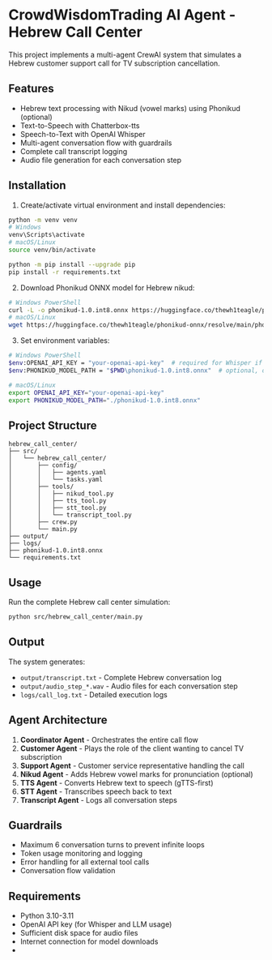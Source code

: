# CrowdWisdomTrading AI Agent - Hebrew Call Center

This project implements a multi-agent CrewAI system that simulates a Hebrew customer support call for TV subscription cancellation.

## Features

- Hebrew text processing with Nikud (vowel marks) using Phonikud (optional)
- Text-to-Speech with Chatterbox-tts
- Speech-to-Text with OpenAI Whisper
- Multi-agent conversation flow with guardrails
- Complete call transcript logging
- Audio file generation for each conversation step

## Installation

1) Create/activate virtual environment and install dependencies:
```bash
python -m venv venv
# Windows
venv\Scripts\activate
# macOS/Linux
source venv/bin/activate

python -m pip install --upgrade pip
pip install -r requirements.txt
```

2) Download Phonikud ONNX model for Hebrew nikud:
```bash
# Windows PowerShell
curl -L -o phonikud-1.0.int8.onnx https://huggingface.co/thewh1teagle/phonikud-onnx/resolve/main/phonikud-1.0.int8.onnx
# macOS/Linux
wget https://huggingface.co/thewh1teagle/phonikud-onnx/resolve/main/phonikud-1.0.int8.onnx -O phonikud-1.0.int8.onnx
```

3) Set environment variables:
```bash
# Windows PowerShell
$env:OPENAI_API_KEY = "your-openai-api-key"  # required for Whisper if using OpenAI API elsewhere
$env:PHONIKUD_MODEL_PATH = "$PWD\phonikud-1.0.int8.onnx"  # optional, only for nikud

# macOS/Linux
export OPENAI_API_KEY="your-openai-api-key"
export PHONIKUD_MODEL_PATH="./phonikud-1.0.int8.onnx"
```

## Project Structure

```
hebrew_call_center/
├── src/
│   └── hebrew_call_center/
│       ├── config/
│       │   ├── agents.yaml
│       │   └── tasks.yaml
│       ├── tools/
│       │   ├── nikud_tool.py
│       │   ├── tts_tool.py
│       │   ├── stt_tool.py
│       │   └── transcript_tool.py
│       ├── crew.py
│       └── main.py
├── output/
├── logs/
├── phonikud-1.0.int8.onnx
└── requirements.txt
```

## Usage

Run the complete Hebrew call center simulation:

```bash
python src/hebrew_call_center/main.py
```

## Output

The system generates:
- `output/transcript.txt` - Complete Hebrew conversation log
- `output/audio_step_*.wav` - Audio files for each conversation step
- `logs/call_log.txt` - Detailed execution logs

## Agent Architecture

1. **Coordinator Agent** - Orchestrates the entire call flow
2. **Customer Agent** - Plays the role of the client wanting to cancel TV subscription
3. **Support Agent** - Customer service representative handling the call
4. **Nikud Agent** - Adds Hebrew vowel marks for pronunciation (optional)
5. **TTS Agent** - Converts Hebrew text to speech (gTTS-first)
6. **STT Agent** - Transcribes speech back to text
7. **Transcript Agent** - Logs all conversation steps

## Guardrails

- Maximum 6 conversation turns to prevent infinite loops
- Token usage monitoring and logging
- Error handling for all external tool calls
- Conversation flow validation

## Requirements

- Python 3.10-3.11
- OpenAI API key (for Whisper and LLM usage)
- Sufficient disk space for audio files
- Internet connection for model downloads
- 
